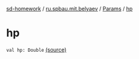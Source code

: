 [sd-homework](../../index.md) / [ru.spbau.mit.belyaev](../index.md) / [Params](index.md) / [hp](.)

# hp

`val hp: Double` [(source)](https://github.com/StasBel/sd-homework/blob/Roguelike/src/main/kotlin/ru/spbau/mit/belyaev/Params.kt#L6)
